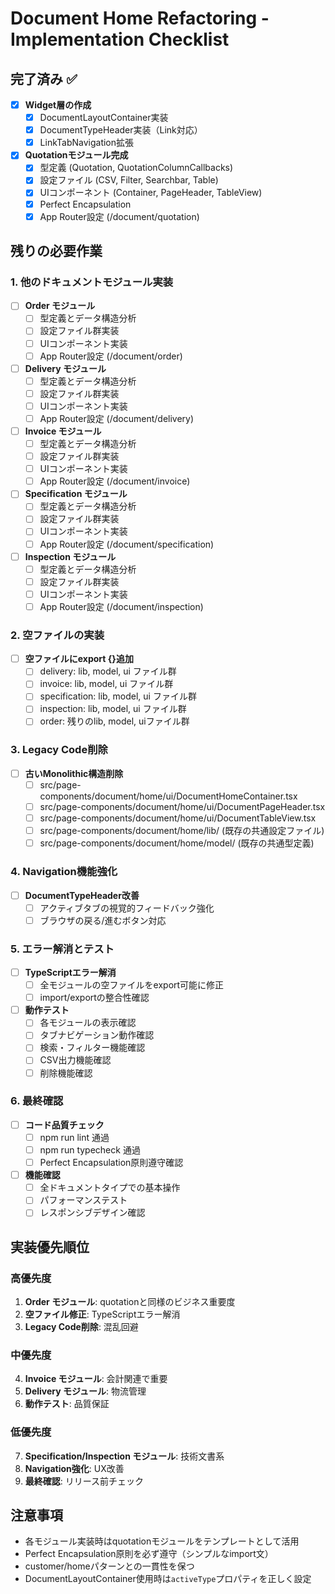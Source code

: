 # Document Home Refactoring - Implementation Checklist

## 完了済み ✅

- [x] **Widget層の作成**
  - [x] DocumentLayoutContainer実装
  - [x] DocumentTypeHeader実装（Link対応）
  - [x] LinkTabNavigation拡張
- [x] **Quotationモジュール完成**
  - [x] 型定義 (Quotation, QuotationColumnCallbacks)
  - [x] 設定ファイル (CSV, Filter, Searchbar, Table)
  - [x] UIコンポーネント (Container, PageHeader, TableView)
  - [x] Perfect Encapsulation
  - [x] App Router設定 (/document/quotation)

## 残りの必要作業

### 1. 他のドキュメントモジュール実装

- [ ] **Order モジュール**
  - [ ] 型定義とデータ構造分析
  - [ ] 設定ファイル群実装
  - [ ] UIコンポーネント実装
  - [ ] App Router設定 (/document/order)

- [ ] **Delivery モジュール**
  - [ ] 型定義とデータ構造分析
  - [ ] 設定ファイル群実装
  - [ ] UIコンポーネント実装
  - [ ] App Router設定 (/document/delivery)

- [ ] **Invoice モジュール**
  - [ ] 型定義とデータ構造分析
  - [ ] 設定ファイル群実装
  - [ ] UIコンポーネント実装
  - [ ] App Router設定 (/document/invoice)

- [ ] **Specification モジュール**
  - [ ] 型定義とデータ構造分析
  - [ ] 設定ファイル群実装
  - [ ] UIコンポーネント実装
  - [ ] App Router設定 (/document/specification)

- [ ] **Inspection モジュール**
  - [ ] 型定義とデータ構造分析
  - [ ] 設定ファイル群実装
  - [ ] UIコンポーネント実装
  - [ ] App Router設定 (/document/inspection)

### 2. 空ファイルの実装

- [ ] **空ファイルにexport {}追加**
  - [ ] delivery: lib, model, ui ファイル群
  - [ ] invoice: lib, model, ui ファイル群
  - [ ] specification: lib, model, ui ファイル群
  - [ ] inspection: lib, model, ui ファイル群
  - [ ] order: 残りのlib, model, uiファイル群

### 3. Legacy Code削除

- [ ] **古いMonolithic構造削除**
  - [ ] src/page-components/document/home/ui/DocumentHomeContainer.tsx
  - [ ] src/page-components/document/home/ui/DocumentPageHeader.tsx
  - [ ] src/page-components/document/home/ui/DocumentTableView.tsx
  - [ ] src/page-components/document/home/lib/ (既存の共通設定ファイル)
  - [ ] src/page-components/document/home/model/ (既存の共通型定義)

### 4. Navigation機能強化

- [ ] **DocumentTypeHeader改善**
  - [ ] アクティブタブの視覚的フィードバック強化
  - [ ] ブラウザの戻る/進むボタン対応

### 5. エラー解消とテスト

- [ ] **TypeScriptエラー解消**
  - [ ] 全モジュールの空ファイルをexport可能に修正
  - [ ] import/exportの整合性確認
- [ ] **動作テスト**
  - [ ] 各モジュールの表示確認
  - [ ] タブナビゲーション動作確認
  - [ ] 検索・フィルター機能確認
  - [ ] CSV出力機能確認
  - [ ] 削除機能確認

### 6. 最終確認

- [ ] **コード品質チェック**
  - [ ] npm run lint 通過
  - [ ] npm run typecheck 通過
  - [ ] Perfect Encapsulation原則遵守確認
- [ ] **機能確認**
  - [ ] 全ドキュメントタイプでの基本操作
  - [ ] パフォーマンステスト
  - [ ] レスポンシブデザイン確認

## 実装優先順位

### 高優先度

1. **Order モジュール**: quotationと同様のビジネス重要度
2. **空ファイル修正**: TypeScriptエラー解消
3. **Legacy Code削除**: 混乱回避

### 中優先度

4. **Invoice モジュール**: 会計関連で重要
5. **Delivery モジュール**: 物流管理
6. **動作テスト**: 品質保証

### 低優先度

7. **Specification/Inspection モジュール**: 技術文書系
8. **Navigation強化**: UX改善
9. **最終確認**: リリース前チェック

## 注意事項

- 各モジュール実装時はquotationモジュールをテンプレートとして活用
- Perfect Encapsulation原則を必ず遵守（シンプルなimport文）
- customer/homeパターンとの一貫性を保つ
- DocumentLayoutContainer使用時は`activeType`プロパティを正しく設定
